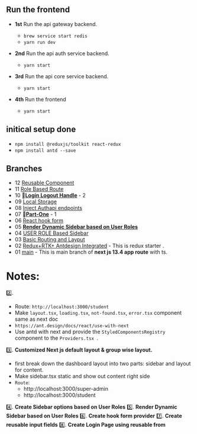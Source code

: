 ## Run the frontend
- **1st** Run the api gateway backend.
    - `brew service start redis`
    - `yarn run dev`
- **2nd** Run the api auth service backend.
    - `yarn start`
- **3rd** Run the api core service backend.
    - `yarn start`
    
- **4th** Run the frontend
    - `yarn start`


##    initical setup done
- `npm install @reduxjs/toolkit react-redux`
- `npm install antd --save `


## Branches
- 12  [Reusable Component](https://github.com/bappasahabapi/rmstu-frontend/tree/v3/12/reusable)
- 11  [Role Based Route](https://github.com/bappasahabapi/rmstu-frontend/tree/v3/11/role-based-route)
- 10  🦋[**Login Logout Handle**](https://github.com/bappasahabapi/rmstu-frontend/tree/v2/10/loginLogout) - 2
- 09  [Local Storage](https://github.com/bappasahabapi/rmstu-frontend/tree/v2/09/localStorage) 
- 08  [Inject Authapi endpoints](https://github.com/bappasahabapi/rmstu-frontend/commits/v2/08/redux-baseApi) 
- 07  🦋[**Part-One**](https://github.com/bappasahabapi/rmstu-frontend/tree/v1/07/part-1) - 1
- 06  [React hook form](https://github.com/bappasahabapi/rmstu-frontend/tree/v1/06/react-hook-form) 
- 05  [**Render Dynamic Sidebar based on User Roles**](https://github.com/bappasahabapi/rmstu-frontend/tree/v1/05/render-dynamic-sidebar) 
- 04  [USER ROLE Based Sidebar](https://github.com/bappasahabapi/rmstu-frontend/tree/v1/04/role-based-route) 
- 03  [Basic Routing and Layput](https://github.com/bappasahabapi/rmstu-frontend/tree/v1/03/routing-layout) 
- 02  [Redux+RTK+ Antdesign Integrated](https://github.com/bappasahabapi/rmstu-frontend/tree/02/v1/redux-starter) - This is redux starter .
- 01  [main](https://github.com/bappasahabapi/rmstu-frontend) - This is main branch of **next js 13.4 app route** with ts.



# Notes:

 2️⃣.

- Route: `http://localhost:3000/student`
- Make `layout.tsx`, `loading.tsx`, `not-found.tsx`, `error.tsx` component same as next doc
- `https://ant.design/docs/react/use-with-next`
-  Use antd with next and provide the `StyledComponentsRegistry` component to the `Providers.tsx `.

3️⃣. **Customized Next js default layout & group wise layout.**

- first break down the dashboard layout into two parts: sidebar and layout for content.
- Make sidebar.tsx static and show out content right side
- `Route`:
    - http://localhost:3000/super-admin
    - http://localhost:3000/student

4️⃣. **Create Sidebar options based on User Roles**
5️⃣. **Render Dynamic Sidebar based on User Roles**
6️⃣. **Create hook form provider**
7️⃣. **Create reusable input fields**
8️⃣. **Create Login Page using reusable from**




